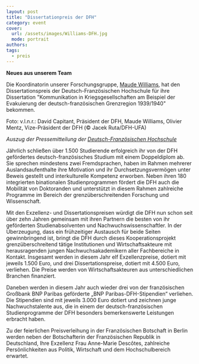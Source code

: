 ```yaml
---
layout: post
title: "Dissertationpreis der DFH"
category: event
cover:
  url: /assets/images/Williams-DFH.jpg
  mode: portrait
authors:
tags:
  - preis
---
```

**Neues aus unserem Team**

Die Koordinatorin unserer Forschungsgruppe, [Maude Williams](https://popkult60.eu/people/), hat den Dissertationspreis der Deutsch-Französischen Hochschule für ihre Dissertation "Kommunikation in Kriegsgesellschaften am Beispiel der Evakuierung der deutsch-französischen Grenzregion 1939/1940" bekommen.

<!-- more -->
Foto: v.l.n.r.: David Capitant, Präsident der DFH, Maude Williams, Olivier Mentz, Vize-Präsident der DFH (© Jacek Ruta/DFH-UFA)

*Auszug der Pressemitteilung der [Deutsch-Französischen Hochschule](https://www.dfh-ufa.org/informationen-fuer/unternehmen/dissertationspreise/preistraeger-seit-2008/)*

Jährlich schließen über 1.500 Studierende erfolgreich ihr von der DFH gefördertes deutsch-französisches Studium mit einem Doppeldiplom ab. Sie sprechen mindestens zwei Fremdsprachen, haben im Rahmen mehrerer Auslandsaufenthalte ihre Motivation und ihr Durchsetzungsvermögen unter Beweis gestellt und interkulturelle Kompetenz erworben. Neben ihren 180 integrierten binationalen Studienprogrammen fördert die DFH auch die Mobilität von Doktoranden und unterstützt in diesem Rahmen zahlreiche Programme im Bereich der grenzüberschreitenden Forschung und Wissenschaft.

Mit den Exzellenz- und Dissertationspreisen würdigt die DFH nun schon seit über zehn Jahren gemeinsam mit ihren Partnern die besten von ihr geförderten Studienabsolventen und Nachwuchswissenschaftler. In der Überzeugung, dass ein frühzeitiger Austausch für beide Seiten gewinnbringend ist, bringt die DFH durch dieses Kooperationsprojekt grenzüberschreitend tätige Institutionen und Wirtschaftsakteure mit herausragenden jungen Nachwuchsakademikern aller Fachbereiche in Kontakt. Insgesamt werden in diesem Jahr elf Exzellenzpreise, dotiert mit jeweils 1.500 Euro, und drei Dissertationspreise, dotiert mit 4.500 Euro, verliehen. Die Preise werden von Wirtschaftsakteuren aus unterschiedlichen Branchen finanziert.

Daneben werden in diesem Jahr auch wieder drei von der französischen Großbank BNP Paribas geförderte „BNP Paribas-DFH-Stipendien“ verliehen. Die Stipendien sind mit jeweils 3.000 Euro dotiert und zeichnen junge Nachwuchstalente aus, die in einem der deutsch-französischen Studienprogramme der DFH besonders bemerkenswerte Leistungen erbracht haben.

Zu der feierlichen Preisverleihung in der Französischen Botschaft in Berlin werden neben der Botschafterin der Französischen Republik in Deutschland, Ihre Exzellenz Frau Anne-Marie Descôtes, zahlreiche Persönlichkeiten aus Politik, Wirtschaft und dem Hochschulbereich erwartet.
